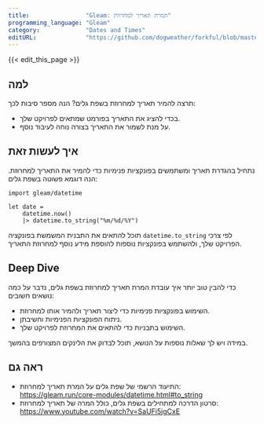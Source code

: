 ```yaml
---
title:                "Gleam: המרת תאריך למחרוזת"
programming_language: "Gleam"
category:             "Dates and Times"
editURL:              "https://github.com/dogweather/forkful/blob/master/content/he/gleam/converting-a-date-into-a-string.md"
---
```


{{< edit_this_page >}}

## למה

תרצה להמיר תאריך למחרוזת בשפת גלים? הנה מספר סיבות לכך:

- בכדי להציג את התאריך בפורמט שמתאים לפרויקט שלך.
- על מנת לשמור את התאריך בצורה נוחה לעיבוד נוסף.

## איך לעשות זאת

נתחיל בהגדרת תאריך ומשתמשים בפונקציות פנימיות כדי להמיר את התאריך למחרוזת. הנה דוגמא פשוטה בשפת גלים:

```Gleam
import gleam/datetime

let date =
    datetime.now()
    |> datetime.to_string("%m/%d/%Y")
```

תוכל להתאים את התבנית המשמשת בפונקציה `datetime.to_string` לפי צרכי הפרויקט שלך, ולהשתמש בפונקציות נוספות להוספת מידע נוסף למחרוזת התאריך.

## Deep Dive

כדי להבין טוב יותר איך עובדת המרת תאריך למחרוזת בשפת גלים, נדבר על כמה נושאים חשובים:

- השימוש בפונקציות פנימיות כדי ליצור תאריך ולהמיר אותו למחרוזת.
- ניתוח הפונקציות הפנימיות וחשיבתן.
- השימוש בתבניות כדי להתאים את המחרוזת לפרויקט שלך.

במידה ויש לך שאלות נוספות על הנושא, תוכל לבדוק את הלינקים המצורפים בהמשך.

## ראה גם

- התיעוד הרשמי של שפת גלים על המרת תאריך למחרוזת: https://gleam.run/core-modules/datetime.html#to_string
- סרטון הדרכה למתחילים בשפת גלים, כולל המרה של תאריך למחרוזת: https://www.youtube.com/watch?v=SaUFi5jgCxE